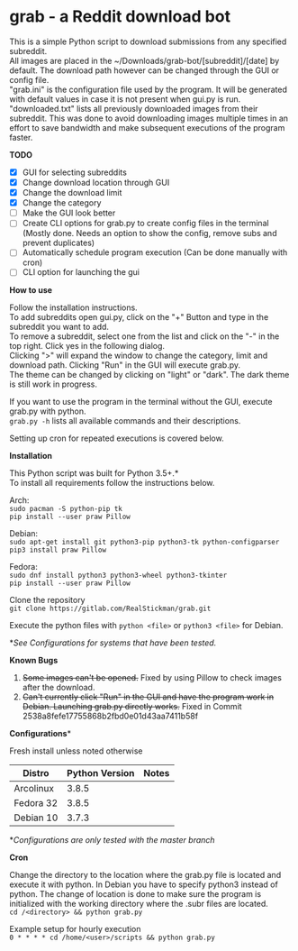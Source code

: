 # grab - a Reddit download bot

This is a simple Python script to download submissions from any specified subreddit.  
All images are placed in the ~/Downloads/grab-bot/[subreddit]/[date] by default. The download path however can be changed through the GUI or config file.  
"grab.ini" is the configuration file used by the program. It will be generated with default values in case it is not present when gui.py is run.  
"downloaded.txt" lists all previously downloaded images from their subreddit. This was done to avoid downloading images multiple times in an effort to save bandwidth and make subsequent executions of the program faster.

**TODO**

- [X] GUI for selecting subreddits
- [X] Change download location through GUI
- [X] Change the download limit
- [X] Change the category
- [ ] Make the GUI look better
- [ ] Create CLI options for grab.py to create config files in the terminal (Mostly done. Needs an option to show the config, remove subs and prevent duplicates)
- [ ] Automatically schedule program execution (Can be done manually with cron)
- [ ] CLI option for launching the gui

**How to use**

Follow the installation instructions.  
To add subreddits open gui.py, click on the "+" Button and type in the subreddit you want to add.  
To remove a subreddit, select one from the list and click on the "-" in the top right. Click yes in the following dialog.  
Clicking ">" will expand the window to change the category, limit and download path. Clicking "Run" in the GUI will execute grab.py.  
The theme can be changed by clicking on "light" or "dark". The dark theme is still work in progress.  

If you want to use the program in the terminal without the GUI, execute grab.py with python.  
`grab.py -h` lists all available commands and their descriptions.

Setting up cron for repeated executions is covered below.

**Installation**

This Python script was built for Python 3.5+.*  
To install all requirements follow the instructions below.

Arch:  
`sudo pacman -S python-pip tk`  
`pip install --user praw Pillow`  

Debian:  
`sudo apt-get install git python3-pip python3-tk python-configparser`  
`pip3 install praw Pillow`  

Fedora:  
`sudo dnf install python3 python3-wheel python3-tkinter`  
`pip install --user praw Pillow`  

Clone the repository  
`git clone https://gitlab.com/RealStickman/grab.git`

Execute the python files with `python <file>` or `python3 <file>` for Debian.

**See Configurations for systems that have been tested.*

**Known Bugs**

1. ~~Some images can't be opened.~~ Fixed by using Pillow to check images after the download.
2. ~~Can't currently click "Run" in the GUI and have the program work in Debian. Launching grab.py directly works.~~ Fixed in Commit 2538a8fefe17755868b2fbd0e01d43aa7411b58f

**Configurations***

Fresh install unless noted otherwise

| Distro | Python Version | Notes |
| ------ | ------ | ------ |
| Arcolinux | 3.8.5 |  |
| Fedora 32 | 3.8.5 |  |
| Debian 10 | 3.7.3 |  |

**Configurations are only tested with the master branch*

**Cron**

Change the directory to the location where the grab.py file is located and execute it with python. In Debian you have to specify python3 instead of python. The change of location is done to make sure the program is initialized with the working directory where the .subr files are located.  
`cd /<directory> && python grab.py`  

Example setup for hourly execution  
`0 * * * * cd /home/<user>/scripts && python grab.py`
